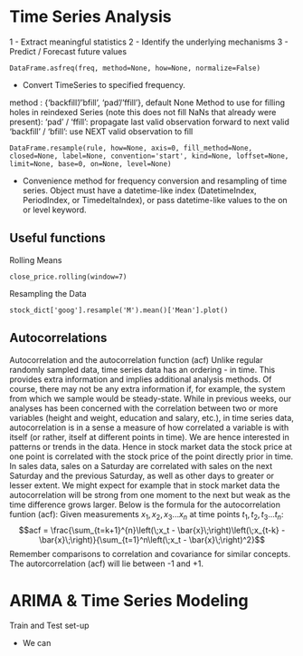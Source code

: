 # Time Series Analysis

1 - Extract meaningful statistics
2 - Identify the underlying mechanisms
3 - Predict / Forecast future values

```
DataFrame.asfreq(freq, method=None, how=None, normalize=False)
```
* Convert TimeSeries to specified frequency.

method : {‘backfill’/’bfill’, ‘pad’/’ffill’}, default None
Method to use for filling holes in reindexed Series (note this does not fill NaNs that already were present):
‘pad’ / ‘ffill’: propagate last valid observation forward to next valid
‘backfill’ / ‘bfill’: use NEXT valid observation to fill

```
DataFrame.resample(rule, how=None, axis=0, fill_method=None, closed=None, label=None, convention='start', kind=None, loffset=None, limit=None, base=0, on=None, level=None)

```
* Convenience method for frequency conversion and resampling of time series. Object must have a datetime-like index (DatetimeIndex, PeriodIndex, or TimedeltaIndex), or pass datetime-like values to the on or level keyword.

## Useful functions

Rolling Means
```
close_price.rolling(window=7)
```

Resampling the Data
```
stock_dict['goog'].resample('M').mean()['Mean'].plot()
```

## Autocorrelations

Autocorrelation and the autocorrelation function (acf)
Unlike regular randomly sampled data, time series data has an ordering - in time. This provides extra information and implies additional analysis methods. Of course, there may not be any extra information if, for example, the system from which we sample would be steady-state. While in previous weeks, our analyses has been concerned with the correlation between two or more variables (height and weight, education and salary, etc.), in time series data, autocorrelation is in a sense a measure of how correlated a variable is with itself (or rather, itself at different points in time). We are hence interested in patterns or trends in the data.
Hence in stock market data the stock price at one point is correlated with the stock price of the point directly prior in time. In sales data, sales on a Saturday are correlated with sales on the next Saturday and the previous Saturday, as well as other days to greater or lesser extent. We might expect for example that in stock market data the autocorrelation will be strong from one moment to the next but weak as the time difference grows larger.
Below is the formula for the autocorrelation funtion (acf):
$\text{Given measurements } x_1, x_2, x_3 ... x_n \text{ at time points } t_1, t_2, t_3 ... t_n:$
$$acf = \frac{\sum_{t=k+1}^{n}\left(\;x_t - \bar{x}\;\right)\left(\;x_{t-k} - \bar{x}\;\right)}{\sum_{t=1}^n\left(\;x_t - \bar{x}\;\right)^2}$$
Remember comparisons to correlation and covariance for similar concepts. The autorcorrelation (acf) will lie between -1 and +1.


# ARIMA & Time Series Modeling

Train and Test set-up
* We can
